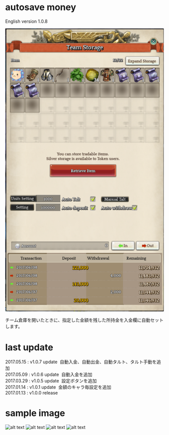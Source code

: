 # autosave money
English version 1.0.8

![alt text](https://github.com/andreacc/TOS-Addon/raw/autosavemoney_en/autosavemoney_en/autosavemoney_en.png)



チーム倉庫を開いたときに、指定した金額を残した所持金を入金欄に自動セットします。  

# last update
2017.05.15 : v1.0.7 update  自動入金、自動出金、自動タルト、タルト手動を追加  
2017.05.09 : v1.0.6 update  自動入金を追加  
2017.03.29 : v1.0.5 update  設定ボタンを追加  
2017.01.14 : v1.0.1 update  金額のキャラ毎設定を追加  
2017.01.13 : v1.0.0 release  

# sample image
![alt text](https://github.com/chicori/TOS-Addon/raw/master/autosavemoney/readme2.jpg)
![alt text](https://github.com/chicori/TOS-Addon/raw/master/autosavemoney/v1.0.5sample.jpg)
![alt text](https://github.com/chicori/TOS-Addon/raw/master/autosavemoney/v1.0.6sample.jpg)
![alt text](https://github.com/chicori/TOS-Addon/raw/master/autosavemoney/v1.0.7sample.jpg)
